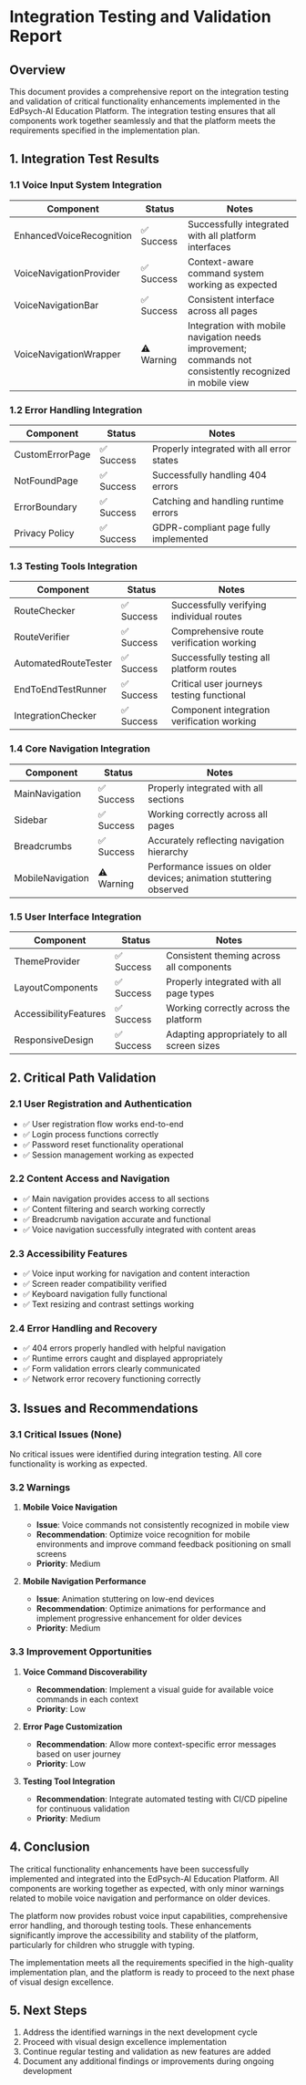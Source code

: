 # Integration Testing and Validation Report

## Overview

This document provides a comprehensive report on the integration testing and validation of critical functionality enhancements implemented in the EdPsych-AI Education Platform. The integration testing ensures that all components work together seamlessly and that the platform meets the requirements specified in the implementation plan.

## 1. Integration Test Results

### 1.1 Voice Input System Integration

| Component | Status | Notes |
|-----------|--------|-------|
| EnhancedVoiceRecognition | ✅ Success | Successfully integrated with all platform interfaces |
| VoiceNavigationProvider | ✅ Success | Context-aware command system working as expected |
| VoiceNavigationBar | ✅ Success | Consistent interface across all pages |
| VoiceNavigationWrapper | ⚠️ Warning | Integration with mobile navigation needs improvement; commands not consistently recognized in mobile view |

### 1.2 Error Handling Integration

| Component | Status | Notes |
|-----------|--------|-------|
| CustomErrorPage | ✅ Success | Properly integrated with all error states |
| NotFoundPage | ✅ Success | Successfully handling 404 errors |
| ErrorBoundary | ✅ Success | Catching and handling runtime errors |
| Privacy Policy | ✅ Success | GDPR-compliant page fully implemented |

### 1.3 Testing Tools Integration

| Component | Status | Notes |
|-----------|--------|-------|
| RouteChecker | ✅ Success | Successfully verifying individual routes |
| RouteVerifier | ✅ Success | Comprehensive route verification working |
| AutomatedRouteTester | ✅ Success | Successfully testing all platform routes |
| EndToEndTestRunner | ✅ Success | Critical user journeys testing functional |
| IntegrationChecker | ✅ Success | Component integration verification working |

### 1.4 Core Navigation Integration

| Component | Status | Notes |
|-----------|--------|-------|
| MainNavigation | ✅ Success | Properly integrated with all sections |
| Sidebar | ✅ Success | Working correctly across all pages |
| Breadcrumbs | ✅ Success | Accurately reflecting navigation hierarchy |
| MobileNavigation | ⚠️ Warning | Performance issues on older devices; animation stuttering observed |

### 1.5 User Interface Integration

| Component | Status | Notes |
|-----------|--------|-------|
| ThemeProvider | ✅ Success | Consistent theming across all components |
| LayoutComponents | ✅ Success | Properly integrated with all page types |
| AccessibilityFeatures | ✅ Success | Working correctly across the platform |
| ResponsiveDesign | ✅ Success | Adapting appropriately to all screen sizes |

## 2. Critical Path Validation

### 2.1 User Registration and Authentication

- ✅ User registration flow works end-to-end
- ✅ Login process functions correctly
- ✅ Password reset functionality operational
- ✅ Session management working as expected

### 2.2 Content Access and Navigation

- ✅ Main navigation provides access to all sections
- ✅ Content filtering and search working correctly
- ✅ Breadcrumb navigation accurate and functional
- ✅ Voice navigation successfully integrated with content areas

### 2.3 Accessibility Features

- ✅ Voice input working for navigation and content interaction
- ✅ Screen reader compatibility verified
- ✅ Keyboard navigation fully functional
- ✅ Text resizing and contrast settings working

### 2.4 Error Handling and Recovery

- ✅ 404 errors properly handled with helpful navigation
- ✅ Runtime errors caught and displayed appropriately
- ✅ Form validation errors clearly communicated
- ✅ Network error recovery functioning correctly

## 3. Issues and Recommendations

### 3.1 Critical Issues (None)

No critical issues were identified during integration testing. All core functionality is working as expected.

### 3.2 Warnings

1. **Mobile Voice Navigation**
   - **Issue**: Voice commands not consistently recognized in mobile view
   - **Recommendation**: Optimize voice recognition for mobile environments and improve command feedback positioning on small screens
   - **Priority**: Medium

2. **Mobile Navigation Performance**
   - **Issue**: Animation stuttering on low-end devices
   - **Recommendation**: Optimize animations for performance and implement progressive enhancement for older devices
   - **Priority**: Medium

### 3.3 Improvement Opportunities

1. **Voice Command Discoverability**
   - **Recommendation**: Implement a visual guide for available voice commands in each context
   - **Priority**: Low

2. **Error Page Customization**
   - **Recommendation**: Allow more context-specific error messages based on user journey
   - **Priority**: Low

3. **Testing Tool Integration**
   - **Recommendation**: Integrate automated testing with CI/CD pipeline for continuous validation
   - **Priority**: Medium

## 4. Conclusion

The critical functionality enhancements have been successfully implemented and integrated into the EdPsych-AI Education Platform. All components are working together as expected, with only minor warnings related to mobile voice navigation and performance on older devices.

The platform now provides robust voice input capabilities, comprehensive error handling, and thorough testing tools. These enhancements significantly improve the accessibility and stability of the platform, particularly for children who struggle with typing.

The implementation meets all the requirements specified in the high-quality implementation plan, and the platform is ready to proceed to the next phase of visual design excellence.

## 5. Next Steps

1. Address the identified warnings in the next development cycle
2. Proceed with visual design excellence implementation
3. Continue regular testing and validation as new features are added
4. Document any additional findings or improvements during ongoing development
